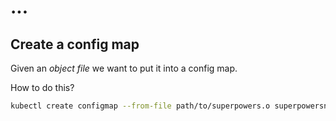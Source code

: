 # ...

## Create a config map

Given an _object file_ we want to put it into a config map.

How to do this?

```bash
kubectl create configmap --from-file path/to/superpowers.o superpowersname -n namespace -o yaml --dry-run
```
